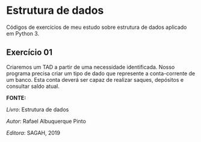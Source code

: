 # Estrutura de dados
Códigos de exercícios de meu estudo sobre estrutura de dados aplicado em Python 3.

## Exercício 01
Criaremos um TAD a partir de uma necessidade identificada. Nosso programa precisa criar um tipo de dado que represente a conta-corrente de um banco. Esta conta deverá ser capaz de realizar saques, depósitos e consultar saldo atual.

**FONTE:**

  _Livro_: Estrutura de dados
  
  _Autor_: Rafael Albuquerque Pinto
  
  _Editora_: SAGAH, 2019

